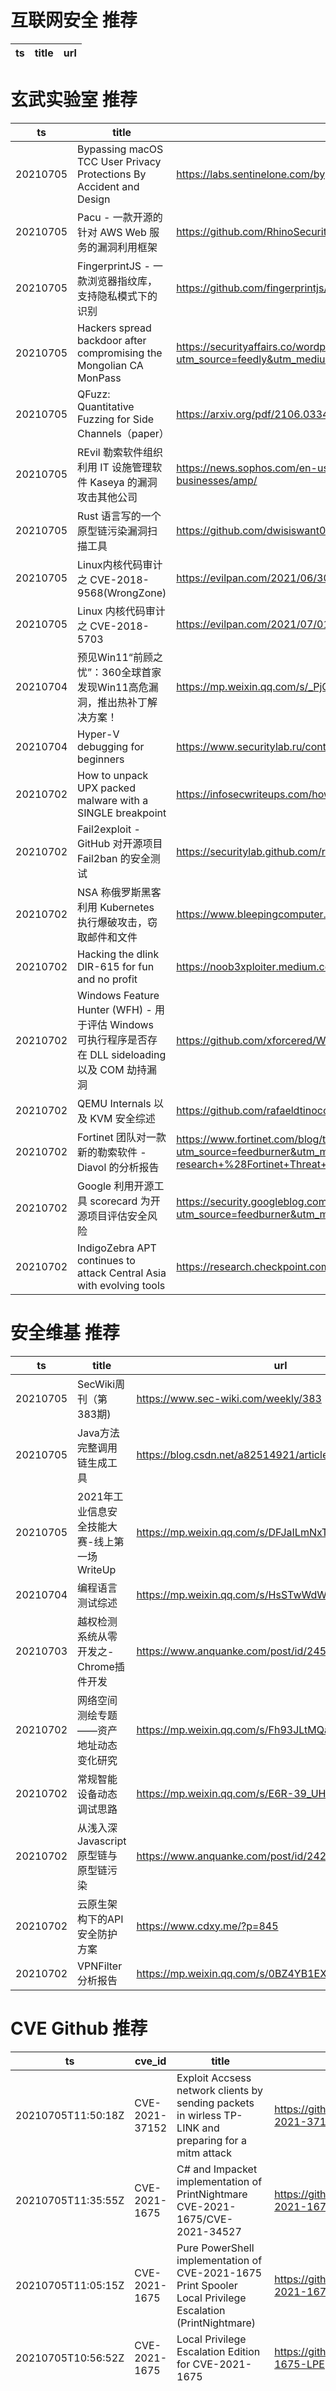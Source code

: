 # 互联网安全 推荐
| ts | title | url| 
| --- | --- | ---| 


# 玄武实验室 推荐
| ts | title | url| 
| --- | --- | ---| 
| 20210705 | Bypassing macOS TCC User Privacy Protections By Accident and Design | https://labs.sentinelone.com/bypassing-macos-tcc-user-privacy-protections-by-accident-and-design/| 
| 20210705 | Pacu - 一款开源的针对 AWS Web 服务的漏洞利用框架 | https://github.com/RhinoSecurityLabs/pacu| 
| 20210705 | FingerprintJS - 一款浏览器指纹库，支持隐私模式下的识别 | https://github.com/fingerprintjs/fingerprintjs| 
| 20210705 | Hackers spread backdoor after compromising the Mongolian CA MonPass | https://securityaffairs.co/wordpress/119677/malware/mongolian-ca-monpass-hack.html?utm_source=feedly&utm_medium=rss&utm_campaign=mongolian-ca-monpass-hack| 
| 20210705 | QFuzz: Quantitative Fuzzing for Side Channels（paper） | https://arxiv.org/pdf/2106.03346.pdf| 
| 20210705 | REvil 勒索软件组织利用 IT 设施管理软件 Kaseya 的漏洞攻击其他公司 | https://news.sophos.com/en-us/2021/07/04/independence-day-revil-uses-supply-chain-exploit-to-attack-hundreds-of-businesses/amp/| 
| 20210705 | Rust 语言写的一个原型链污染漏洞扫描工具 | https://github.com/dwisiswant0/ppfuzz| 
| 20210705 | Linux内核代码审计之 CVE-2018-9568(WrongZone) | https://evilpan.com/2021/06/30/linux-audit-wrongzone/| 
| 20210705 | Linux 内核代码审计之 CVE-2018-5703 | https://evilpan.com/2021/07/01/linux-audit-socket-tls/| 
| 20210704 | 预见Win11“前顾之忧”：360全球首家发现Win11高危漏洞，推出热补丁解决方案！ | https://mp.weixin.qq.com/s/_PjO4_wpe2LQc4BMfg-FGg| 
| 20210704 | Hyper-V debugging for beginners | https://www.securitylab.ru/contest/444112.php| 
| 20210702 | How to unpack UPX packed malware with a SINGLE breakpoint | https://infosecwriteups.com/how-to-unpack-upx-packed-malware-with-a-single-breakpoint-4d3a23e21332?gi=a37bd85563e6| 
| 20210702 | Fail2exploit - GitHub 对开源项目 Fail2ban 的安全测试 | https://securitylab.github.com/research/Fail2exploit/| 
| 20210702 | NSA 称俄罗斯黑客利用 Kubernetes 执行爆破攻击，窃取邮件和文件 | https://www.bleepingcomputer.com/news/security/nsa-russian-gru-hackers-use-kubernetes-to-run-brute-force-attacks/| 
| 20210702 | Hacking the dlink DIR-615 for fun and no profit | https://noob3xploiter.medium.com/hacking-the-dlink-dir-615-for-fun-and-no-profit-a2f1689f9920| 
| 20210702 | Windows Feature Hunter (WFH) - 用于评估 Windows 可执行程序是否存在 DLL sideloading 以及 COM 劫持漏洞 | https://github.com/xforcered/WFH| 
| 20210702 | QEMU Internals 以及 KVM 安全综述 | https://github.com/rafaeldtinoco/howtos/blob/main/KVM-Security-Matters.md| 
| 20210702 | Fortinet 团队对一款新的勒索软件 - Diavol 的分析报告 | https://www.fortinet.com/blog/threat-research/diavol-new-ransomware-used-by-wizard-spider?utm_source=feedburner&utm_medium=feed&utm_campaign=Feed%3A+fortinet%2Fblog%2Fthreat-research+%28Fortinet+Threat+Research+Blog%29| 
| 20210702 | Google 利用开源工具 scorecard 为开源项目评估安全风险 | https://security.googleblog.com/2021/07/measuring-security-risks-in-open-source.html?utm_source=feedburner&utm_medium=feed&utm_campaign=Feed%3A+GoogleOnlineSecurityBlog+%28Google+Online+Security+Blog%29| 
| 20210702 | IndigoZebra APT continues to attack Central Asia with evolving tools | https://research.checkpoint.com/2021/indigozebra-apt-continues-to-attack-central-asia-with-evolving-tools/| 


# 安全维基 推荐
| ts | title | url| 
| --- | --- | ---| 
| 20210705 | SecWiki周刊（第383期) | https://www.sec-wiki.com/weekly/383| 
| 20210705 | Java方法完整调用链生成工具 | https://blog.csdn.net/a82514921/article/details/118472681| 
| 20210705 | 2021年⼯业信息安全技能⼤赛-线上第⼀场WriteUp | https://mp.weixin.qq.com/s/DFJaILmNxTl1EAyksqQZ9w| 
| 20210704 | 编程语言测试综述 | https://mp.weixin.qq.com/s/HsSTwWdWzfHuXHdbgXXIeQ| 
| 20210703 | 越权检测系统从零开发之-Chrome插件开发 | https://www.anquanke.com/post/id/245292| 
| 20210702 | 网络空间测绘专题——资产地址动态变化研究 | https://mp.weixin.qq.com/s/Fh93JLtMQa9Qxp_xqEj3zg| 
| 20210702 | 常规智能设备动态调试思路 | https://mp.weixin.qq.com/s/E6R-39_UHxXPw4qxuIqNmA| 
| 20210702 | 从浅入深 Javascript 原型链与原型链污染 | https://www.anquanke.com/post/id/242645| 
| 20210702 | 云原生架构下的API安全防护方案 | https://www.cdxy.me/?p=845| 
| 20210702 | VPNFilter 分析报告 | https://mp.weixin.qq.com/s/0BZ4YB1EXR4ESHWo_DRDPQ| 


# CVE Github 推荐
| ts | cve_id | title | url | cve_detail| 
| --- | --- | --- | --- | ---| 
| 20210705T11:50:18Z | CVE-2021-37152 | Exploit Accsess network clients by sending packets in wirless TP-LINK and preparing for a mitm attack | https://github.com/lhashashinl/CVE-2021-37152 | 未查询到CVE信息| 
| 20210705T11:35:55Z | CVE-2021-1675 | C# and Impacket implementation of PrintNightmare CVE-2021-1675/CVE-2021-34527 | https://github.com/cube0x0/CVE-2021-1675 | Windows Print Spooler Elevation of Privilege Vulnerability| 
| 20210705T11:05:15Z | CVE-2021-1675 | Pure PowerShell implementation of CVE-2021-1675 Print Spooler Local Privilege Escalation (PrintNightmare) | https://github.com/calebstewart/CVE-2021-1675 | Windows Print Spooler Elevation of Privilege Vulnerability| 
| 20210705T10:56:52Z | CVE-2021-1675 | Local Privilege Escalation Edition for CVE-2021-1675 | https://github.com/hlldz/CVE-2021-1675-LPE | Windows Print Spooler Elevation of Privilege Vulnerability| 
| 20210705T10:44:36Z | CVE-2020-3580 | Automated bulk IP or domain scanner for CVE 2020 3580. Cisco ASA and FTD XSS hunter. | https://github.com/adarshvs/CVE-2020-3580 | Multiple vulnerabilities in the web services interface of Cisco Adaptive Security Appliance (ASA) Software and Cisco Firepower Threat Defense (FTD) Software could allow an unauthenticated, remote attacker to conduct cross-site scripting (XSS) attacks against a user of the web services interface of an affected device. The vulnerabilities are due to insufficient validation of user-supplied input by the web services interface of an affected device. An attacker could exploit these vulnerabilities by persuading a user of the interface to click a crafted link. A successful exploit could allow the attacker to execute arbitrary script code in the context of the interface or allow the attacker to access sensitive, browser-based information. Note: These vulnerabilities affect only specific AnyConnect and WebVPN configurations. For more information, see the Vulnerable Products section.| 
| 20210705T10:10:50Z | CVE-2021-1675 | CVE-2021-1675 Detection Info | https://github.com/LaresLLC/CVE-2021-1675 | Windows Print Spooler Elevation of Privilege Vulnerability| 
| 20210705T08:47:17Z | CVE-2021-3281 | Null | https://github.com/lwzSoviet/CVE-2021-3281 | In Django 2.2 before 2.2.18, 3.0 before 3.0.12, and 3.1 before 3.1.6, the django.utils.archive.extract method (used by %startapp --template% and %startproject --template%) allows directory traversal via an archive with absolute paths or relative paths with dot segments.| 
| 20210705T01:58:44Z | CVE-2021-34527 | Null | https://github.com/JohnHammond/CVE-2021-34527 | Windows Print Spooler Remote Code Execution Vulnerability| 
| 20210705T01:15:21Z | CVE-2021-34527 | Cve-2021-1675 or cve-2021-34527? Detailed analysis and exploitation of windows print spooler 0day vulnerability！！！ | https://github.com/CnOxx1/CVE-2021-34527-1675 | Windows Print Spooler Remote Code Execution Vulnerability| 
| 20210705T01:15:16Z | CVE-2021-31166 | Exploit for MS Http Protocol Stack RCE vulnerability (CVE-2021-31166) | https://github.com/y0g3sh-99/CVE-2021-31166-Exploit | HTTP Protocol Stack Remote Code Execution Vulnerability| 


# klee on Github 推荐
| ts | title | url | stars | forks| 
| --- | --- | --- | --- | ---| 
| 20210705T06:00:26Z | Null | https://github.com/fontworks-fonts/Klee | 464 | 13| 
| 20210705T02:20:45Z | Null | https://github.com/JaimePSantos/ResearchKlee | 0 | 0| 
| 20210704T20:28:30Z | Whole Program LLVM: wllvm ported to go | https://github.com/SRI-CSL/gllvm | 139 | 21| 
| 20210704T07:12:36Z | An open-source Chinese font derived from Fontworks% Klee One. 一款基于 FONTWORKS 的 Klee One 的开源中文字体。 | https://github.com/lxgw/LxgwWenKai | 689 | 16| 
| 20210702T14:48:15Z | RVT is a collection of tools/libraries to support both static and dynamic verification of Rust programs. | https://github.com/project-oak/rust-verification-tools | 152 | 14| 
| 20210702T07:40:01Z | Docker repo for llvm-klee | https://github.com/joeyjiaojg/llvm-klee | 0 | 0| 
| 20210702T06:51:42Z | Config files for my GitHub profile. | https://github.com/kleer12/kleer12 | 0 | 0| 
| 20210701T01:31:52Z | C library to support Map2Check Tool | https://github.com/hbgit/map2check-library | 0 | 0| 


# s2e on Github 推荐
| ts | title | url | stars | forks| 
| --- | --- | --- | --- | ---| 
| 20210704T16:44:45Z | S2E: A platform for multi-path program analysis with selective symbolic execution. | https://github.com/S2E/s2e | 139 | 32| 
| 20210703T18:52:28Z | Null | https://github.com/hichem840/s2ee | 0 | 0| 
| 20210701T07:33:11Z | Your S2E project management tools. Visit https://s2e.systems/docs to get started. | https://github.com/S2E/s2e-env | 74 | 31| 


# exploit on Github 推荐
| ts | title | url | stars | forks| 
| --- | --- | --- | --- | ---| 
| 20210705T12:03:00Z | Open-Source Vulnerability Intelligence Center - Unified source of vulnerability, exploit and threat Intelligence feeds | https://github.com/Patrowl/PatrowlHearsData | 26 | 12| 
| 20210705T11:51:44Z | A bug I found to exploit 2 factor authentication(OTP) on github.com | https://github.com/trishantexploits/GitHub_OTP_Exploit | 1 | 1| 
| 20210705T11:50:18Z | Exploit Accsess network clients by sending packets in wirless TP-LINK and preparing for a mitm attack | https://github.com/lhashashinl/CVE-2021-37152 | 2 | 0| 
| 20210705T11:13:31Z | The whole collection of Exploits developed by me (Hacker5preme) | https://github.com/Hacker5preme/Exploits | 3 | 0| 
| 20210705T10:48:46Z | Null | https://github.com/z3dc0ps/windows-exploitation-more | 0 | 0| 
| 20210705T10:42:11Z | Null | https://github.com/kienquoc102/Netwave-GoAhead-Exploits | 0 | 0| 
| 20210705T10:20:11Z | My Chrome and Safari exploit code + write-up repo | https://github.com/vngkv123/aSiagaming | 384 | 88| 
| 20210705T09:42:27Z | Null | https://github.com/AnaCosteira/PostExploitTools | 0 | 0| 
| 20210705T09:30:03Z | Automated All-in-One OS Command Injection Exploitation Tool. | https://github.com/commixproject/commix | 2768 | 616| 
| 20210705T09:20:01Z | Forestry Thematic Exploitation Platform | https://github.com/cgi-eoss/ftep | 5 | 0| 


# backdoor on Github 推荐
| ts | title | url | stars | forks| 
| --- | --- | --- | --- | ---| 
| 20210705T10:51:40Z | A script to create a WordPress user with an Administrator role through browser executions. | https://github.com/alvindcaesar/wp-backdoor-entry | 0 | 0| 
| 20210705T10:27:42Z | Just a repo for backdoors I find within webshells | https://github.com/meme-lord/PHPShellBackdoors | 0 | 3| 
| 20210705T09:19:15Z | Null | https://github.com/m4zyz/Discord-Bot-BackDoor | 0 | 0| 
| 20210705T07:37:02Z | Config files for my GitHub profile. | https://github.com/backdooroe/backdooroe | 0 | 0| 
| 20210705T07:07:12Z | Config files for my GitHub profile. | https://github.com/backdooroe/backdooreoe | 0 | 0| 
| 20210705T03:56:40Z | This is an implementation demo of the ICLR 2021 paper [Neural Attention Distillation: Erasing Backdoor Triggers from Deep Neural Networks](https://arxiv.org/abs/2101.05930) in PyTorch. | https://github.com/bboylyg/NAD | 30 | 6| 
| 20210705T03:52:04Z | Small collection of bash scripts that take advantage of the .bashrc file in order to escalate privileges or steal credentials. | https://github.com/Naqwada/Bashrc-Backdoors | 0 | 0| 
| 20210705T01:06:11Z | This software technically acts as a backdoor, but all I use it for is to annoy my brother. :) It uses C#%s socket tools in order to listen and connect to a TCP connection, and when connected send a variety of commands. | https://github.com/lucadenhez/EasyDoor | 0 | 0| 
| 20210705T00:31:22Z | Null | https://github.com/can-er/Digispark-FUD-backdoor | 0 | 0| 
| 20210704T13:44:13Z | Web Shell Backdoors Collection | https://github.com/PhenaxGod/Web-Shell-Backdoors | 0 | 1| 


# symbolic execution on Github 推荐
| ts | title | url | stars | forks| 
| --- | --- | --- | --- | ---| 
| 20210705T09:49:25Z | Binsec/Rel is an extension of Binsec that implements relational symbolic execution for constant-time verification and secret-erasure at binary-level. | https://github.com/binsec/Rel | 24 | 1| 
| 20210705T09:17:31Z | Aggressive compile-time optimizations for JavaScript via dynamic symbolic VM execution. | https://github.com/undefinedbuddy/optimizr | 26 | 0| 
| 20210705T08:49:40Z | The symbolic execution engine powering the K Framework | https://github.com/kframework/kore | 146 | 33| 
| 20210705T07:46:58Z | Symbolic execution tool | https://github.com/trailofbits/manticore | 2376 | 349| 
| 20210704T08:40:45Z | FuSeBMC is a White-Box Fuzzer that combines FUzzing with Symbolic Execution via Bounded Model Checking to verify intricate properties in real-world C programs. | https://github.com/kaled-alshmrany/FuSeBMC | 17 | 1| 
| 20210703T19:56:02Z | Symbolic execution tool for Sail ISA specifications | https://github.com/rems-project/isla | 14 | 3| 
| 20210703T16:01:47Z | Triton is a Dynamic Binary Analysis (DBA) framework. It provides internal components like a Dynamic Symbolic Execution (DSE) engine, a dynamic taint engine, AST representations of the x86, x86-64, ARM32 and AArch64 Instructions Set Architecture (ISA), SMT simplification passes, an SMT solver interface and, the last but not least, Python bindings. | https://github.com/JonathanSalwan/Triton | 1834 | 383| 
| 20210702T18:29:34Z | Compiled Sail ISA snapshots for the Isla symbolic execution tool | https://github.com/rems-project/isla-snapshots | 1 | 0| 
| 20210702T07:48:14Z | KLEE Symbolic Execution Engine | https://github.com/klee/klee | 1725 | 496| 
| 20210702T07:43:45Z | Symbolic-execution-based verifier for the Viper intermediate verification language. | https://github.com/viperproject/silicon | 19 | 11| 


# big4 on Github 推荐
| ts | title | url | stars | forks| 
| --- | --- | --- | --- | ---| 
| 20210702T14:02:40Z | Code for NDSS 2021 Paper %Manipulating the Byzantine: Optimizing Model Poisoning Attacks and Defenses Against Federated Learning% | https://github.com/vrt1shjwlkr/NDSS21-Model-Poisoning | 16 | 2| 
| 20210701T12:57:09Z | Easier Way For Get PDF Of Papers On NDSS Website | https://github.com/tbbatbb/NDSS_Downloader | 0 | 0| 
| 20210701T11:50:34Z | Auxiliary material for NDSS%20 paper: On Using Application-Layer Middlebox Protocols for Peeking Behind NAT Gateways | https://github.com/RUB-SysSec/MiddleboxProtocolStudy | 2 | 2| 


# fuzz on Github 推荐
| ts | title | url | stars | forks| 
| --- | --- | --- | --- | ---| 
| 20210705T12:03:22Z | Null | https://github.com/WillyArdiyanto/Pemetaan_Kerawanan_Longsor_Fuzzy | 0 | 0| 
| 20210705T12:02:02Z | Personal website of Laurence Hughes | https://github.com/fuzzylogicxx/fuzzylogic | 3 | 1| 
| 20210705T11:56:59Z | DDRFuzz is a fuzzing system based on a seq2seq model to generate valuable seed corpus. | https://github.com/kppw99/ddrfuzz | 2 | 1| 
| 20210705T11:54:19Z | Advanced Fuzzing Library - Slot your Fuzzer together in Rust! Scales across cores and machines. For Windows, Android, MacOS, Linux, no_std, ... | https://github.com/AFLplusplus/LibAFL | 469 | 44| 
| 20210705T11:15:29Z | Potentially dangerous files | https://github.com/Bo0oM/fuzz.txt | 1438 | 276| 
| 20210705T11:07:56Z | OSS-Fuzz - continuous fuzzing for open source software. | https://github.com/google/oss-fuzz | 6458 | 1309| 
| 20210705T11:01:19Z | Null | https://github.com/zyrouge/fuzzle | 0 | 1| 
| 20210705T10:37:52Z | Null | https://github.com/Nexucis/fuzzy | 4 | 0| 
| 20210705T10:11:28Z | Null | https://github.com/veero3/fuzzzyllama | 0 | 0| 
| 20210705T09:45:51Z | Collected fuzzing payloads from different resources  | https://github.com/osamahamad/FUZZING | 8 | 5| 



# 日更新程序
